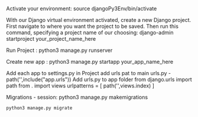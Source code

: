 Activate your environment:
    source djangoPy3Env/bin/activate 

With our Django virtual environment activated, create a new Django project. First navigate to where you want the project to be saved. Then run this command, specifying a project name of our choosing:
    django-admin startproject your_project_name_here

Run Project :
    python3 manage.py runserver

Create new app : 
    python3 manage.py startapp your_app_name_here

Add each app to settings.py in Project
add urls pat to main urls.py - path('',include("app.urls"))
Add urls.py to app folder 
    from django.urls import path
    from . import views
    urlpatterns = [
        path('',views.index)
    ]


Migrations - session: 
    python3 manage.py makemigrations
    
    python3 manage.py migrate
